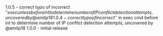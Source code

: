 1.0.5 - correct typo of incorrect '$' exec unless before int to determine number of IP conflict detection attempts, uncovered by @amitp18
1.0.4 - correct typo of incorrect '$' in exec cmd before int to determine number of IP conflict detection attempts, uncovered by @amitp18
1.0.0 - initial release